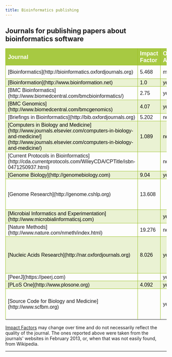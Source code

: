 ```yaml
---
title: Bioinformatics publishing
---
```


## Journals for publishing papers about bioinformatics software


<style>
#journals
{
font-family:"Trebuchet MS", Arial, Helvetica, sans-serif;
width:100%;
border-collapse:collapse;
}
#journals td, #journals th 
{
font-size:1em;
border:1px solid #98bf21;
padding:3px 7px 2px 7px;
text-align:left;
}
#journals th 
{
font-size:1.1em;
text-align:left;
padding-top:5px;
padding-bottom:4px;
background-color:#A7C942;
color:#ffffff;
}
#journals tr.alt td 
{
color:#000000;
background-color:#EAF2D3;
}
</style>

<table id="journals">
<tr>
  <th>Journal</th>
  <th>Impact Factor</th>
  <th>Open Access</th>
  <th>Article Types</th>
  <th>Remarks</th>
</tr>
<tr>
<td>[Bioinformatics](http://bioinformatics.oxfordjournals.org)</td>
<td>5.468</td>
<td>maybe</td>
<td>application note</td>
<td></td>
</tr>
<tr class="alt">
<td>[Bioinformation](http://www.bioinformation.net)</td>
<td>1.0</td>
<td>yes</td>
<td>general</td>
<td></td>
</tr>
<tr>
<td>[BMC Bioinformatics](http://www.biomedcentral.com/bmcbioinformatics/)</td>
<td>2.75</td>
<td>yes</td>
<td>software</td>
<td></td>
</tr>
<tr class="alt">
<td>[BMC Genomics](http://www.biomedcentral.com/bmcgenomics)</td>
<td>4.07</td>
<td>yes</td>
<td></td>
<td></td>
</tr>
<tr>
<td>[Briefings in Bioinformatics](http://bib.oxfordjournals.org)</td>
<td>5.202</td>
<td>no</td>
<td>review</td>
<td></td>
</tr>
<tr class="alt">
<td>[Computers in Biology and Medicine](http://www.journals.elsevier.com/computers-in-biology-and-medicine/](http://www.journals.elsevier.com/computers-in-biology-and-medicine/)</td>
<td>1.089</td>
<td>no</td>
<td>general</td>
<td></td>
</tr>
<tr>
<td>[Current Protocols in Bioinformatics](http://cda.currentprotocols.com/WileyCDA/CPTitle/isbn-0471250937.html)</td>
<td></td>
<td>no</td>
<td></td>
<td></td>
</tr>
<tr class="alt">
<td>[Genome Biology](http://genomebiology.com)</td>
<td>9.04</td>
<td>yes</td>
<td>software</td>
<td></td>
</tr>
<tr>
<td>[Genome Research](http://genome.cshlp.org)</td>
<td>13.608</td>
<td></td>
<td>research; methods and resource reports; reviews</td>
<td></td>
</tr>
<tr class="alt">
<td>[Microbial Informatics and Experimentation](http://www.microbialinformaticsj.com)</td>
<td></td>
<td>yes</td>
<td></td>
<td></td>
</tr>
<tr>
<td>[Nature Methods](http://www.nature.com/nmeth/index.html)</td>
<td>19.276</td>
<td>no</td>
<td>general</td>
<td></td>
</tr>
<tr class="alt">
<td>[Nucleic Acids Research](http://nar.oxfordjournals.org)</td>
<td>8.026</td>
<td>yes</td>
<td>general; special issue on databases; special issue on web apps</td>
<td></td>
</tr>
<tr>
<td>[PeerJ](https://peerj.com)</td>
<td></td>
<td>yes</td>
<td>general</td>
<td></td>
</tr>
<tr class="alt">
<td>[PLoS One](http://www.plosone.org)</td>
<td>4.092</td>
<td>yes</td>
<td>general</td>
<td></td>
</tr>
<tr>
<td>[Source Code for Biology and Medicine](http://www.scfbm.org)</td>
<td></td>
<td>yes</td>
<td>general; methodology; brief report; software reviews</td>
<td></td>
</tr>
<tr>

</table>


[Impact Factors](http://thomsonreuters.com/products_services/science/free/essays/impact_factor/) 
may change over time and do not necessarily reflect the quality of the journal.
The ones reported above were taken from the journals' websites in February 2013,
or, when that was not easily found, from Wikipedia.

****
